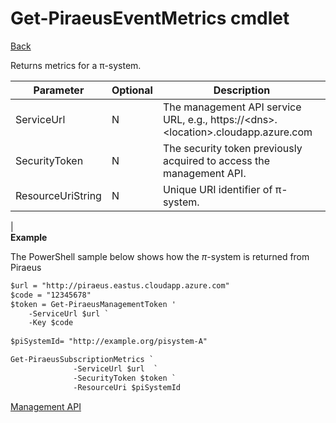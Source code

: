 ﻿



Get-PiraeusEventMetrics cmdlet
=====
[Back](MgmtApi.md)

Returns metrics for a π-system.

| **Parameter** | **Optional** | **Description**                                                                       |
|---------------|--------------|---------------------------------------------------------------------------------------|
| ServiceUrl    | N            | The management API service URL, e.g., https://\<dns\>.\<location\>.cloudapp.azure.com |
| SecurityToken | N            | The security token previously acquired to access the management API.                  |
| ResourceUriString| N            |  Unique URI identifier of π-system.                   |                                                    
|                                                                                                         
**Example**

The PowerShell sample below shows how the $\pi$-system is returned from Piraeus
```diff
$url = "http://piraeus.eastus.cloudapp.azure.com"  
$code = "12345678"  
$token = Get-PiraeusManagementToken '
	-ServiceUrl $url `
	-Key $code 
	
$piSystemId= "http://example.org/pisystem-A"

Get-PiraeusSubscriptionMetrics `
              -ServiceUrl $url  `
              -SecurityToken $token `
              -ResourceUri $piSystemId
```
[Management API](MgmtApi.md)


